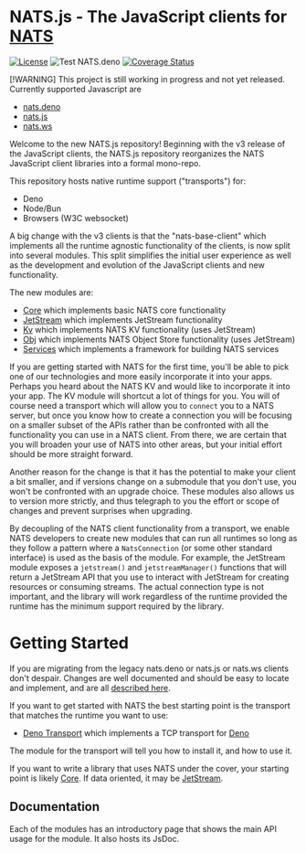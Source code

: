 # NATS.js - The JavaScript clients for [NATS](http://nats.io)

[![License](https://img.shields.io/badge/Licence-Apache%202.0-blue.svg)](./LICENSE)
![Test NATS.deno](https://github.com/nats-io/nats.deno/workflows/NATS.deno/badge.svg)
[![Coverage Status](https://coveralls.io/repos/github/nats-io/nats.deno/badge.svg?branch=main)](https://coveralls.io/github/nats-io/nats.deno?branch=main)


[!WARNING]
This project is still working in progress and not yet released. Currently supported Javascript are
- [nats.deno](https://github.com/nats-io/nats.deno)
- [nats.js](https://github.com/nats-io/nats.js)
- [nats.ws](https://github.com/nats-io/nats.ws)



Welcome to the new NATS.js repository! Beginning with the v3 release of the
JavaScript clients, the NATS.js repository reorganizes the NATS JavaScript
client libraries into a formal mono-repo.

This repository hosts native runtime support ("transports") for:

- Deno
- Node/Bun
- Browsers (W3C websocket)

A big change with the v3 clients is that the "nats-base-client" which implements
all the runtime agnostic functionality of the clients, is now split into several
modules. This split simplifies the initial user experience as well as the
development and evolution of the JavaScript clients and new functionality.

The new modules are:

- [Core](core/README.md) which implements basic NATS core functionality
- [JetStream](jetstream/README.md) which implements JetStream functionality
- [Kv](kv/README.md) which implements NATS KV functionality (uses JetStream)
- [Obj](obj/README.md) which implements NATS Object Store functionality (uses
  JetStream)
- [Services](obj/README.md) which implements a framework for building NATS
  services

If you are getting started with NATS for the first time, you'll be able to pick
one of our technologies and more easily incorporate it into your apps. Perhaps
you heard about the NATS KV and would like to incorporate it into your app. The
KV module will shortcut a lot of things for you. You will of course need a
transport which will allow you to `connect` you to a NATS server, but once you
know how to create a connection you will be focusing on a smaller subset of the
APIs rather than be confronted with all the functionality you can use in a NATS
client. From there, we are certain that you will broaden your use of NATS into
other areas, but your initial effort should be more straight forward.

Another reason for the change is that it has the potential to make your client a
bit smaller, and if versions change on a submodule that you don't use, you won't
be confronted with an upgrade choice. These modules also allows us to version
more strictly, and thus telegraph to you the effort or scope of changes and
prevent surprises when upgrading.

By decoupling of the NATS client functionality from a transport, we enable NATS
developers to create new modules that can run all runtimes so long as they
follow a pattern where a `NatsConnection` (or some other standard interface) is
used as the basis of the module. For example, the JetStream module exposes a
`jetstream()` and `jetstreamManager()` functions that will return a JetStream
API that you use to interact with JetStream for creating resources or consuming
streams. The actual connection type is not important, and the library will work
regardless of the runtime provided the runtime has the minimum support required
by the library.

# Getting Started

If you are migrating from the legacy nats.deno or nats.js or nats.ws clients
don't despair. Changes are well documented and should be easy to locate and
implement, and are all [described here](migration.md).

If you want to get started with NATS the best starting point is the transport
that matches the runtime you want to use:

- [Deno Transport](transport-deno/README.md) which implements a TCP transport
  for [Deno](https://deno.land)

The module for the transport will tell you how to install it, and how to use it.

If you want to write a library that uses NATS under the cover, your starting
point is likely [Core](core/README.md). If data oriented, it may be
[JetStream](jetstream/README.md).

## Documentation

Each of the modules has an introductory page that shows the main API usage for
the module. It also hosts its JsDoc.
